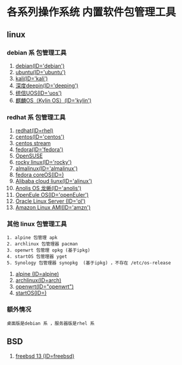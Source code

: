 # 各系列操作系统 内置软件包管理工具

## linux

### debian 系 包管理工具

1. [debian(ID='debian')](https://www.debian.org/)
1. [ubuntu(ID='ubuntu')](https://ubuntu.com/)
1. [kali(ID='kali')](https://www.kali.org/)
1. [深度deepin(ID='deeping')](https://www.deepin.org/index/zh)
1. [统信UOS(ID='uos')](https://www.chinauos.com/)
1. [麒麟OS（‌Kylin OS）‌(ID='kylin')](https://www.kylinos.cn/)

### redhat 系 包管理工具

1. [redhat(ID=rhel)](https://www.redhat.com/)
1. [centos(ID='centos')](https://www.centos.org/)
1. [centos stream](https://www.centos.org/centos-stream/)
1. [fedora(ID='fedora')](https://fedoraproject.org/)
1. [OpenSUSE](https://www.opensuse.org/)
1. [rocky linux(ID='rocky')](https://rockylinux.org/)
1. [almalinux(ID='almalinux')](https://almalinux.org/)
1. [fedora coreOS(ID=)](https://fedoraproject.org/coreos/)
1. [Alibaba cloud liunx(ID='alinux')](https://www.aliyun.com/product/alinux)
1. [Anolis OS 龙蜥(ID='anolis')](https://openanolis.cn/anolisos)
1. [OpenEule OS(ID='openEuler')](https://www.openeuler.org/)
1. [Oracle Linux Server (ID='ol')](https://docs.oracle.com/en/operating-systems/oracle-linux/software-management/sfw-mgmt-HowOracleDistributesSoftwarePackages.html#how-oracle-distributes-software)
1. [Amazon Linux AMI(ID='amzn')](http://aws.amazon.com/amazon-linux-ami/)

### 其他 linux 包管理工具

    1. alpine 包管理 apk
    2. archlinux 包管理器 pacman
    3. openwrt 包管理 opkg (基于ipkg)
    4. startOS 包管理器 yget
    5. Synology 包管理器 synopkg  (基于ipkg) ，不存在 /etc/os-release

1. [alpine (ID=alpine)](https://www.alpinelinux.org/)
1. [archlinux(ID=arch)](https://archlinux.org/)
1. [openwrt(ID="openwrt")](https://openwrt.org/docs/guide-user/additional-software/opkg)
1. [startOS(ID=)](https://www.startos.com/)

### 额外情况

    桌面版是debian 系 ，服务器版是rhel 系

## BSD

1. [freebsd 13 (ID=freebsd)](https://www.freebsd.org/)



